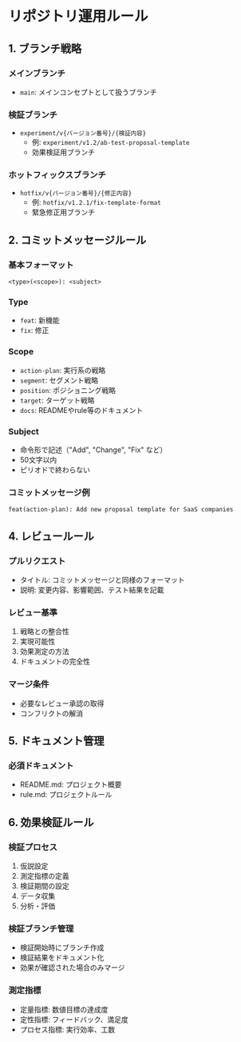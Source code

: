 # リポジトリ運用ルール

## 1. ブランチ戦略

### メインブランチ
- `main`: メインコンセプトとして扱うブランチ

### 検証ブランチ
- `experiment/v{バージョン番号}/{検証内容}`
  - 例: `experiment/v1.2/ab-test-proposal-template`
  - 効果検証用ブランチ

### ホットフィックスブランチ
- `hotfix/v{バージョン番号}/{修正内容}`
  - 例: `hotfix/v1.2.1/fix-template-format`
  - 緊急修正用ブランチ


## 2. コミットメッセージルール

### 基本フォーマット
```
<type>(<scope>): <subject>

```

### Type
- `feat`: 新機能
- `fix`: 修正

### Scope
- `action-plan`: 実行系の戦略
- `segment`: セグメント戦略
- `position`: ポジショニング戦略
- `target`: ターゲット戦略
- `docs`: READMEやrule等のドキュメント

### Subject
- 命令形で記述（"Add", "Change", "Fix" など）
- 50文字以内
- ピリオドで終わらない

### コミットメッセージ例
```
feat(action-plan): Add new proposal template for SaaS companies

```

<!-- ## 3. バージョニングルール

### バージョン番号形式
- `v{メジャー}.{マイナー}.{パッチ}`
  - 例: `v1.2.1`

### バージョン定義
- メジャーバージョン: 戦略の大きな方向性の変更
- マイナーバージョン: 新機能の追加や既存機能の改善
- パッチバージョン: バグ修正や軽微な変更

### リリースサイクル
1. 効果検証フェーズ（2週間）
2. フィードバック収集（1週間）
3. 改善適用（1週間）
4. リリース判断 -->

## 4. レビュールール

### プルリクエスト
- タイトル: コミットメッセージと同様のフォーマット
- 説明: 変更内容、影響範囲、テスト結果を記載

### レビュー基準
1. 戦略との整合性
2. 実現可能性
3. 効果測定の方法
4. ドキュメントの完全性

### マージ条件
- 必要なレビュー承認の取得
- コンフリクトの解消

## 5. ドキュメント管理

### 必須ドキュメント
- README.md: プロジェクト概要
- rule.md: プロジェクトルール

## 6. 効果検証ルール

### 検証プロセス
1. 仮説設定
2. 測定指標の定義
3. 検証期間の設定
4. データ収集
5. 分析・評価

### 検証ブランチ管理
- 検証開始時にブランチ作成
- 検証結果をドキュメント化
- 効果が確認された場合のみマージ

### 測定指標
- 定量指標: 数値目標の達成度
- 定性指標: フィードバック、満足度
- プロセス指標: 実行効率、工数
